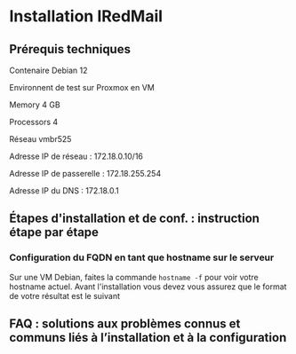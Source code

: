 # Installation IRedMail

## Prérequis techniques

Contenaire Debian 12

Environnent de test sur Proxmox en VM

Memory 4 GB

Processors 4

Réseau vmbr525

Adresse IP de réseau : 172.18.0.10/16

Adresse IP de passerelle : 172.18.255.254

Adresse IP du DNS : 172.18.0.1


## Étapes d'installation et de conf. : instruction étape par étape

### Configuration du FQDN en tant que hostname sur le serveur

Sur une VM Debian, faites la commande `hostname -f` pour voir votre hostname actuel. Avant l'installation vous devez vous assurez que le format de votre résultat est le suivant 


## FAQ : solutions aux problèmes connus et communs liés à l’installation et à la configuration
